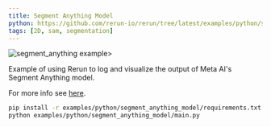 ```yaml
---
title: Segment Anything Model
python: https://github.com/rerun-io/rerun/tree/latest/examples/python/segment_anything_model/main.py
tags: [2D, sam, segmentation]
---
```


![segment_anything example>](https://static.rerun.io/d9c302c9a053940e3b485dc3efb2ae8130561099_segment_anything1.png)

Example of using Rerun to log and visualize the output of Meta AI's Segment Anything model.

For more info see [here](https://segment-anything.com/).

```bash
pip install -r examples/python/segment_anything_model/requirements.txt
python examples/python/segment_anything_model/main.py
```
